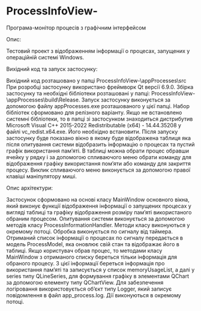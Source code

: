 # ProcessInfoView-
Програма-монітор процесів з графічним інтерфейсом

Опис:

Тестовий проект з відображенням інформації о процесах, запущених у операційній системі Windows.

Вихідний код та запуск застосунку:

Вихідний код розташовано у папці 
ProcessInfoView-\appProcesses\src
При розробці застосунку використано фреймворк Qt версії 6.9.0.
Збірка застосунку та необхідні бібліотеки розташовані у папці:
ProcessInfoView-\appProcesses\build\Release.
Запуск застосунку виконується за допомогою файлу appProcesses.exe розташованого у цієї папці.
Набор бібліотек сформовано для релізного варіанту. 
Якщо не встановлено системні бібліотеки, то в папці зі застосунком знаходиться дистрибутив Microsoft Visual C++ 2015-2022 Redistributable (x64) - 14.44.35208 у файлі vc_redist.x64.exe. Його необхідно встановити.
Після запуску застосунку буде показано вікно в якому буде відображена таблиця яка після опитування системи відобразить інформацію о процесах та пустий графік використання пам’яті.
В таблиці можна обрати процес обравши ячейку у рядку і за допомогою спливаючого меню обрати команду для відображення графіку використання пом’яти або команду для закриття процесу. Виклик спливаючого меню виконується за допомогою правої клавіші маніпулятору миші.

Опис архітектури:

Застосунок сформовано на основі класу MainWindow основного вікна, який виконує функції відображення інформації о запущених процесах у вигляді таблиці та графіку відображення розміру пам’яті використаного обраним процесом.
Опитування системи виконується за допомогою методів класу ProcessInformationHandler. Методи класу виконуються у окремому потоці. Обробка виконується по сигналу від таймера.
Отриманий список інформації о процесах по сигналу передається в модель ProcessModel, яка оновлює свій стан та відображає його в таблиці.
Якщо користувач обрав процес, то методами класу MainWindow з отриманого списку береться тільки інформація для обраного процесу. З цієї інформації береться інформація про використання пам’яті та записується у список memoryUsageList, а далі у series типу QLineSeries, для формування графіку в элементами QChart за допомогою елементу типу QChartView.
Для забезпечення логіровання використовується об’єкт типу Logger, який записує повідомлення в файл app_process.log. Дії виконуються в окремому потоці.
